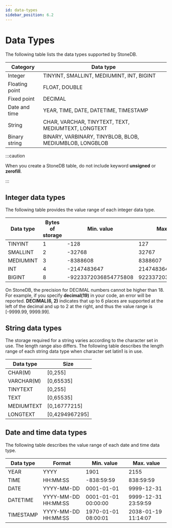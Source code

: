 ```yaml
---
id: data-types
sidebar_position: 6.2
---
```


# Data Types

The following table lists the data types supported by StoneDB.

| **Category** | **Data type** |
| --- | --- |
| Integer | TINYINT, SMALLINT, MEDIUMINT, INT, BIGINT |
| Floating point | FLOAT, DOUBLE |
| Fixed point | DECIMAL |
| Date and time | YEAR, TIME, DATE, DATETIME, TIMESTAMP |
| String | CHAR, VARCHAR, TINYTEXT, TEXT, MEDIUMTEXT, LONGTEXT |
| Binary string | BINARY, VARBINARY, TINYBLOB, BLOB, MEDIUMBLOB, LONGBLOB |

:::caution

When you create a StoneDB table, do not include keyword **unsigned** or **zerofill**.

:::


## Integer data types
The following table provides the value range of each integer data type.

| **Data type** | **Bytes of storage** | **Min. value** | **Max. value** |
| --- | --- | --- | --- |
| TINYINT | 1 | -128 | 127 |
| SMALLINT | 2 | -32768 | 32767 |
| MEDIUMINT | 3 | -8388608 | 8388607 |
| INT | 4 | -2147483647 | 2147483647 |
| BIGINT | 8 | -9223372036854775808 | 9223372036854775807 |

On StoneDB, the precision for DECIMAL numbers cannot be higher than 18. For example, if you specify **decimal(19)** in your code, an error will be reported. **DECIMAL(6, 2)** indicates that up to 6 places are supported at the left of the decimal and up to 2 at the right, and thus the value range is [-9999.99, 9999.99].

## String data types
The storage required for a string varies according to the character set in use. The length range also differs. The following table describes the length range of each string data type when character set latin1 is in use.

| **Data type** | **Size** |
| --- | --- |
| CHAR(M) | [0,255] |
| VARCHAR(M) | [0,65535] |
| TINYTEXT | [0,255] |
| TEXT | [0,65535] |
| MEDIUMTEXT | [0,16777215] |
| LONGTEXT | [0,4294967295] |

## Date and time data types
The following table describes the value range of each date and time data type.

| **Data type** | **Format** | **Min. value** | **Max. value** |
| --- | --- | --- | --- |
| YEAR | YYYY | 1901 | 2155 |
| TIME | HH:MM:SS | -838:59:59 | 838:59:59 |
| DATE | YYYY-MM-DD | 0001-01-01 | 9999-12-31 |
| DATETIME | YYYY-MM-DD HH:MM:SS | 0001-01-01 00:00:00 | 9999-12-31 23:59:59 |
| TIMESTAMP | YYYY-MM-DD HH:MM:SS | 1970-01-01 08:00:01 | 2038-01-19 11:14:07 |
